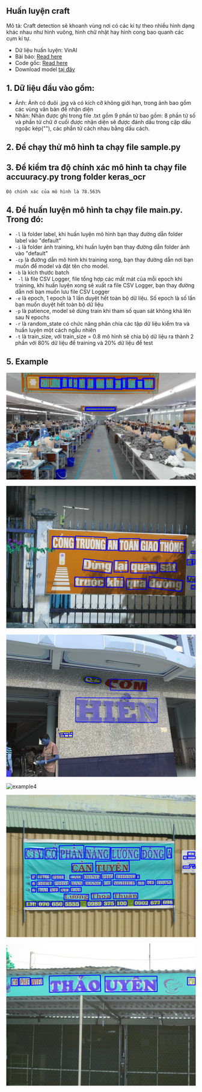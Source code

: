 ## Huấn luyện craft

Mô tả: Craft detection sẽ khoanh vùng nơi có các kí tự theo nhiều hình dạng khác nhau như hình vuông, hình chữ nhật hay hình cong bao quanh các cụm kí tự.

- Dữ liệu huấn luyện: VinAI
- Bài báo: [Read here ](https://arxiv.org/pdf/1904.01941.pdf)
- Code gốc: [Read here ](https://github.com/faustomorales/keras-ocr) 
- Download model [tại đây](https://drive.google.com/drive/folders/1VSsG4m5qGS6ZLfi2SNSjCdxaJx1wnQda?usp=sharing)
## 1. Dữ liệu đầu vào gồm:
- Ảnh: Ảnh có đuôi .jpg và có kích cỡ không giới hạn, trong ảnh bao gồm các vùng văn bản để nhận diện
- Nhãn: Nhãn được ghi trong file .txt gồm 9 phần tử bao gồm: 8 phần tử số và phần tử chữ ở cuối được nhận diện sẽ được đánh dấu trong cặp dấu ngoặc kép(""), các phần tử cách nhau bằng dấu cách.

## 2. Để chạy thử mô hình ta chạy file sample.py

## 3. Để kiểm tra độ chính xác mô hình ta chạy file accuuracy.py trong folder keras_ocr
    Độ chính xác của mô hình là 78.563%
## 4. Để huấn luyện mô hình ta chạy file main.py. Trong đó:
- `-l` là folder label, khi huấn luyện mô hình bạn thay đường dẫn folder label vào "default"
- `-i` là folder ảnh training, khi huấn luyện bạn thay đường dẫn folder ảnh vào "default" 
- `-cp` là đường dẫn mô hình khi training xong, bạn thay đường dẫn nơi bạn muốn để model và đặt tên cho model.
- `-b` là kích thước batch
- ` -l` là file CSV Logger, file tổng hợp các mất mát của mỗi epoch khi training, khi huấn luyện xong sẽ xuất ra file CSV Logger, bạn thay đường dẫn nơi bạn muốn lưu file CSV Logger
- `-e` là epoch, 1 epoch là 1 lần duyệt hết toàn bộ dữ liệu. Số epoch là số lần bạn muốn duyệt hết toàn bộ dữ liệu
- `-p` là patience, model sẽ dừng train khi tham số quan sát không khá lên sau N epochs
- `-r` là random_state có chức năng phân chia các tập dữ liệu kiểm tra và huấn luyện một cách ngẫu nhiên
- `-t` là train_size, với train_size = 0.8 mô hình sẽ chia bộ dữ liệu ra thành 2 phần với 80% dữ liệu để training và 20% dữ liệu để test

## 5. Example 

![example](image_sample/1.jpg)

![example2](image_sample/2.jpg)

![example3](image_sample/4.jpg)

![example4](image_sample/5.jpg)

![example4](image_sample/6.jpg)

![example4](image_sample/3.jpg)

